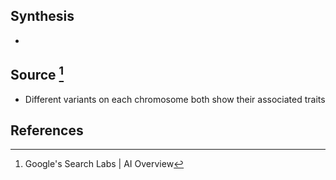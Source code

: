 ## Synthesis
- 
## Source [^1]
- Different variants on each chromosome both show their associated traits
## References

[^1]: Google's Search Labs | AI Overview